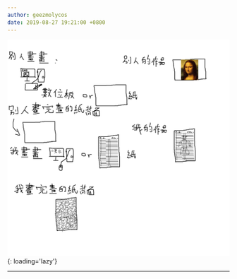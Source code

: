 ```yaml
---
author: geezmolycos
date: 2019-08-27 19:21:00 +0800
---
```


![](/images/qq-zone/2019-08-27-draw.png){: loading='lazy'}

---
